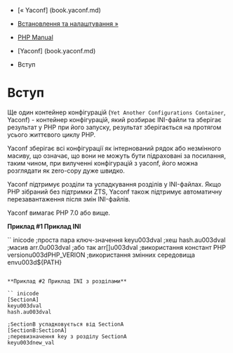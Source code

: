 - [« Yaconf] (book.yaconf.md)
- [Встановлення та налаштування »](yaconf.setup.md)

- [PHP Manual](index.md)
- [Yaconf] (book.yaconf.md)
-   Вступ

# Вступ

Ще один контейнер конфігурацій (`Yet Another Configurations Container`,
Yaconf) - контейнер конфігурацій, який розбирає INI-файли та
зберігає результат у PHP при його запуску, результат зберігається на
протягом усього життєвого циклу PHP.

Yaconf зберігає всі конфігурації як інтернований рядок або
незмінного масиву, що означає, що вони не можуть бути підраховані за
посилання, таким чином, при вилученні конфігурацій з yaconf, його можна
розглядати як zero-copy дуже швидко.

Yaconf підтримує розділи та успадкування розділів у INI-файлах. Якщо
PHP зібраний без підтримки ZTS, Yaconf також підтримує автоматичну
перезавантаження після змін INI-файлів.

Yaconf вимагає PHP 7.0 або вище.

**Приклад #1 Приклад INI**

`` inicode
;проста пара ключ-значення
keyu003dval
;хеш
hash.au003dval
;масив
arr.0u003dval
;або так
arr[]u003dval
;використання констант PHP
versionu003dPHP_VERION
;використання змінних середовища
envu003d${PATH}
````

**Приклад #2 Приклад INI з розділами**

`` inicode
[SectionA]
keyu003dval
hash.au003dval

;SectionB успадковується від SectionA
[SectionB:SectionA]
;перевизначення key з розділу SectionA
keyu003dnew_val
````
